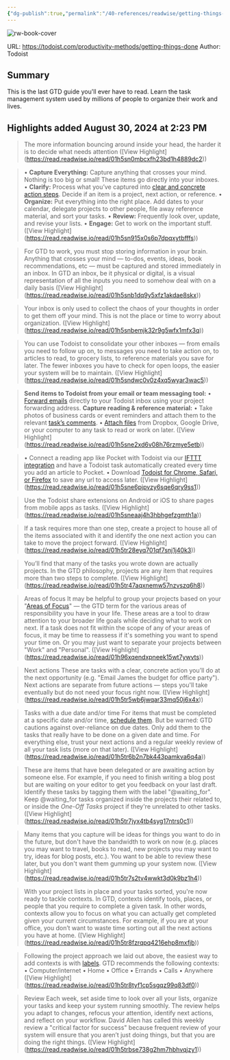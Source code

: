 ```yaml
---
{"dg-publish":true,"permalink":"/40-references/readwise/getting-things-done/","tags":["rw/articles"]}
---
```


![rw-book-cover](https://images.ctfassets.net/dm4oa8qtogq0/7AcwkBK9MtQ2dQijSBGlqw/36c2c3da49c526a62498a27b3fa3875e/Getting_Things_Done_GTD.png?w=1200&fm=jpg)
  
URL: https://todoist.com/productivity-methods/getting-things-done
Author: Todoist

## Summary

This is the last GTD guide you'll ever have to read. Learn the task management system used by millions of people to organize their work and lives.

## Highlights added August 30, 2024 at 2:23 PM
>The more information bouncing around inside your head, the harder it is to decide what needs attention ([View Highlight] (https://read.readwise.io/read/01h5sn0mbcxfh23bd1h4889dc2))


>• **Capture Everything:** Capture anything that crosses your mind. Nothing is too big or small! These items go directly into your inboxes.
>• **Clarify:** Process what you’ve captured into [clear and concrete action steps](https://gettingthingsdone.com/2017/02/episode-27-gtd-keys-to-clarifying/). Decide if an item is a project, next action, or reference.
>• **Organize:** Put everything into the right place. Add dates to your calendar, delegate projects to other people, file away reference material, and sort your tasks.
>• **Review:** Frequently look over, update, and revise your lists.
>• **Engage:** Get to work on the important stuff. ([View Highlight] (https://read.readwise.io/read/01h5sn915x0s6p7dpqxytbfffs))


>For GTD to work, you must stop storing information in your brain. Anything that crosses your mind — to-dos, events, ideas, book recommendations, etc — must be captured and stored immediately in an inbox. In GTD an inbox, be it physical or digital, is a visual representation of all the inputs you need to somehow deal with on a daily basis ([View Highlight] (https://read.readwise.io/read/01h5snb1dq9y5xfz1akdae8skx))


>Your inbox is only used to collect the chaos of your thoughts in order to get them off your mind. This is not the place or time to worry about organization. ([View Highlight] (https://read.readwise.io/read/01h5snbemjk32r9g5wfx1mfx3q))


>You can use Todoist to consolidate your other inboxes — from emails you need to follow up on, to messages you need to take action on, to articles to read, to grocery lists, to reference materials you save for later. The fewer inboxes you have to check for open loops, the easier your system will be to maintain. ([View Highlight] (https://read.readwise.io/read/01h5sndwc0v0z4xq5wyar3wac5))


>**Send items to Todoist from your email or team messaging tool:**
>• [Forward emails](https://get.todoist.help/hc/en-us/articles/360000249160-Forwarding-emails-to-Todoist?itm_campaign=getting_things_done&itm_medium=referral&itm_source=productivity_methods_guides) directly to your Todoist inbox using your project forwarding address.
>**Capture reading & reference material:**
>• Take photos of business cards or event reminders and attach them to the relevant [task’s comments](https://get.todoist.help/hc/en-us/articles/205348311-Comments-File-Uploads?itm_campaign=getting_things_done&itm_medium=referral&itm_source=productivity_methods_guides).
>• [Attach files](https://get.todoist.help/hc/en-us/articles/205348311-Comments-File-Uploads?itm_campaign=getting_things_done&itm_medium=referral&itm_source=productivity_methods_guides) from Dropbox, Google Drive, or your computer to any task to read or work on later. ([View Highlight] (https://read.readwise.io/read/01h5sne2xd6v08h76rzmye5etb))


>• Connect a reading app like Pocket with Todoist via our [IFTTT integration](https://ifttt.com/todoist) and have a Todoist task automatically created every time you add an article to Pocket.
>• Download [Todoist for Chrome, Safari, or Firefox](https://todoist.com/downloads/browser?itm_campaign=getting_things_done&itm_medium=referral&itm_source=productivity_methods_guides) to save any url to access later. ([View Highlight] (https://read.readwise.io/read/01h5sne6pjpvzy6sqe6qry9ss1))


>Use the Todoist share extensions on Android or iOS to share pages from mobile apps as tasks. ([View Highlight] (https://read.readwise.io/read/01h5sneaaj4h3hbhgefzgmth1a))


>If a task requires more than one step, create a project to house all of the items associated with it and identify the one next action you can take to move the project forward. ([View Highlight] (https://read.readwise.io/read/01h5tr28eyq701qf7snj1j40k3))


>You’ll find that many of the tasks you wrote down are actually projects. In the GTD philosophy, projects are any item that requires more than two steps to complete. ([View Highlight] (https://read.readwise.io/read/01h5tr47aqxnemw57nzvszq6h8))


>Areas of focus
>It may be helpful to group your projects based on your "[Areas of Focus](https://gettingthingsdone.com/2016/08/episode-20-defining-your-areas-of-focus)" — the GTD term for the various areas of responsibility you have in your life. These areas are a tool to draw attention to your broader life goals while deciding what to work on next. If a task does not fit within the scope of any of your areas of focus, it may be time to reassess if it's something you want to spend your time on. Or you may just want to separate your projects between "Work" and "Personal". ([View Highlight] (https://read.readwise.io/read/01h96xqendxpneek15wt7ywvts))


>Next actions
>These are tasks with a clear, concrete action you’ll do at the next opportunity (e.g. "Email James the budget for office party"). Next actions are separate from future actions — steps you'll take eventually but do not need your focus right now. ([View Highlight] (https://read.readwise.io/read/01h5tr5wb6jwqar33mq50j6x4x))


>Tasks with a due date and/or time
>For items that must be completed at a specific date and/or time, [schedule them](https://get.todoist.help/hc/en-us/articles/205325931?itm_campaign=getting_things_done&itm_medium=referral&itm_source=productivity_methods_guides). But be warned: GTD cautions against over-reliance on due dates. Only add them to the tasks that really have to be done on a given date and time. For everything else, trust your next actions and a regular weekly review of all your task lists (more on that later). ([View Highlight] (https://read.readwise.io/read/01h5tr6b2n7bk443pamkva6q4a))


>These are items that have been delegated or are awaiting action by someone else. For example, if you need to finish writing a blog post but are waiting on your editor to get you feedback on your last draft. Identify these tasks by tagging them with the label "@waiting_for". Keep @waiting_for tasks organized inside the projects their related to, or inside the *One-Off Tasks* project if they're unrelated to other tasks. ([View Highlight] (https://read.readwise.io/read/01h5tr7jyx4tb4syg17ntrs0c1))


>Many items that you capture will be ideas for things you want to do in the future, but don't have the bandwidth to work on now (e.g. places you may want to travel, books to read, new projects you may want to try, ideas for blog posts, etc.). You want to be able to review these later, but you don't want them gumming up your system now. ([View Highlight] (https://read.readwise.io/read/01h5tr7s2tv4wwkt3d0k9bz1h4))


>With your project lists in place and your tasks sorted, you're now ready to tackle contexts. In GTD, contexts identify tools, places, or people that you require to complete a given task. In other words, contexts allow you to focus on what you can actually get completed given your current circumstances. For example, if you are at your office, you don’t want to waste time sorting out all the next actions you have at home. ([View Highlight] (https://read.readwise.io/read/01h5tr8fzrqpq4216ehp8mxfjb))


>Following the project approach we laid out above, the easiest way to add contexts is with [labels](https://get.todoist.help/hc/en-us/articles/205195042?itm_campaign=getting_things_done&itm_medium=referral&itm_source=productivity_methods_guides). GTD recommends the following contexts:
>• Computer/internet
>• Home
>• Office
>• Errands
>• Calls
>• Anywhere ([View Highlight] (https://read.readwise.io/read/01h5tr8tyf1cp5sgqz99q83df0))


>Review
>Each week, set aside time to look over all your lists, organize your tasks and keep your system running smoothly. The review helps you adapt to changes, refocus your attention, identify next actions, and reflect on your workflow.
>David Allen has called this weekly review a "critical factor for success" because frequent review of your system will ensure that you aren’t just doing things, but that you are doing the right things. ([View Highlight] (https://read.readwise.io/read/01h5trbse738g2hm7hbhvqjzy1))


